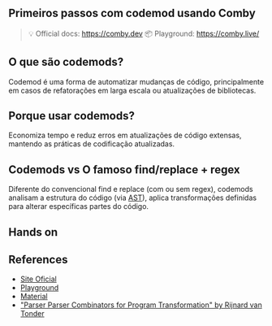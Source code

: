 ## Primeiros passos com codemod usando Comby
> 💡 Official docs: https://comby.dev
> 📦 Playground: https://comby.live/

## O que são codemods?
Codemod é uma forma de automatizar mudanças de código, principalmente em casos de refatorações em larga escala ou atualizações de bibliotecas.

## Porque usar codemods?
Economiza tempo e reduz erros em atualizações de código extensas, mantendo as práticas de codificação atualizadas.

## Codemods vs O famoso find/replace + regex
Diferente do convencional find e replace (com ou sem regex), codemods analisam a estrutura do código (via [AST](https://en.wikipedia.org/wiki/Abstract_syntax_tree)), aplica transformações definidas para alterar específicas partes do código.

## Hands on

## References
- [Site Oficial](https://comby.dev)
- [Playground](https://comby.live)
- [Material](https://github.com/vmarcosp/intro-to-codemods-with-comby)
- ["Parser Parser Combinators for Program Transformation" by Rijnard van Tonder](https://www.youtube.com/watch?v=JMZLBB_BFNg&feature=emb_title)
